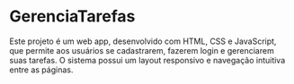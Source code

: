 # GerenciaTarefas

Este projeto é um web app, desenvolvido com HTML, CSS e JavaScript, que permite aos usuários se cadastrarem, fazerem login e gerenciarem suas tarefas. O sistema possui um layout responsivo e navegação intuitiva entre as páginas.

